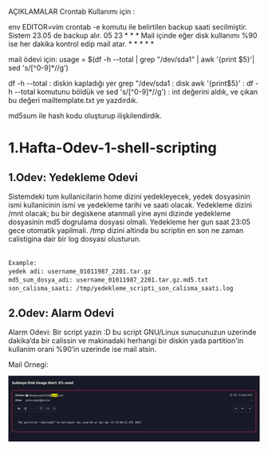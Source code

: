 AÇIKLAMALAR
Crontab Kullanımı için :

env EDITOR=vim crontab -e komutu ile belirtilen backup saati secilmiştir. Sistem 23.05 de backup alır. 05 23 * * * 
Mail içinde eğer disk kullanımı %90 ise her dakika kontrol edip mail atar. * * * * *

mail ödevi için:
usage = $(df -h --total | grep "/dev/sda1" | awk '{print $5}'| sed 's/[^0-9]*//g')

df -h --total : diskin kapladığı yer
grep "/dev/sda1 : disk 
awk '{print$5}' : df -h --total komutunu böldük ve
sed 's/[^0-9]*//g') : int değerini aldık, ve çıkan bu değeri
mailtemplate.txt ye yazdırdık.

md5sum ile hash kodu oluşturup ilişkilendirdik.





# 1.Hafta-Odev-1-shell-scripting


## 1.Odev: Yedekleme Odevi

Sistemdeki tum kullanicilarin home dizini yedekleyecek, yedek dosyasinin ismi kullanicinin ismi ve yedekleme tarihi ve saati olacak. Yedekleme dizini /mnt olacak; bu bir degiskene atanmali yine ayni dizinde yedekleme dosyasinin md5 dogrulama dosyasi olmali. Yedekleme her gun saat 23:05 gece otomatik yapilmali.
/tmp dizini altinda bu scriptin en son ne zaman calistigina dair bir log dosyasi olusturun.

```bash

Example:  
yedek adi: username_01011987_2201.tar.gz
md5_sum_dosya_adi: username_01011987_2201.tar.gz.md5.txt
son_calisma_saati: /tmp/yedekleme_scripti_son_calisma_saati.log

```

## 2.Odev: Alarm Odevi

Alarm Odevi: Bir script yazin :D bu script GNU/Linux sunucunuzun uzerinde dakika’da bir calissin ve makinadaki herhangi bir diskin yada partition'in kullanim orani %90’in uzerinde ise mail atsin. 


Mail Ornegi:

![Alt text](example_ss/disk_alert.png?raw=True "Disk Alert Example")







